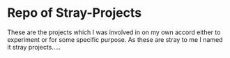 # Repo of Stray-Projects
These are the projects which I was involved in on my own accord either to experiment or for some specific purpose.
As these are stray to me I named it stray projects..... 
